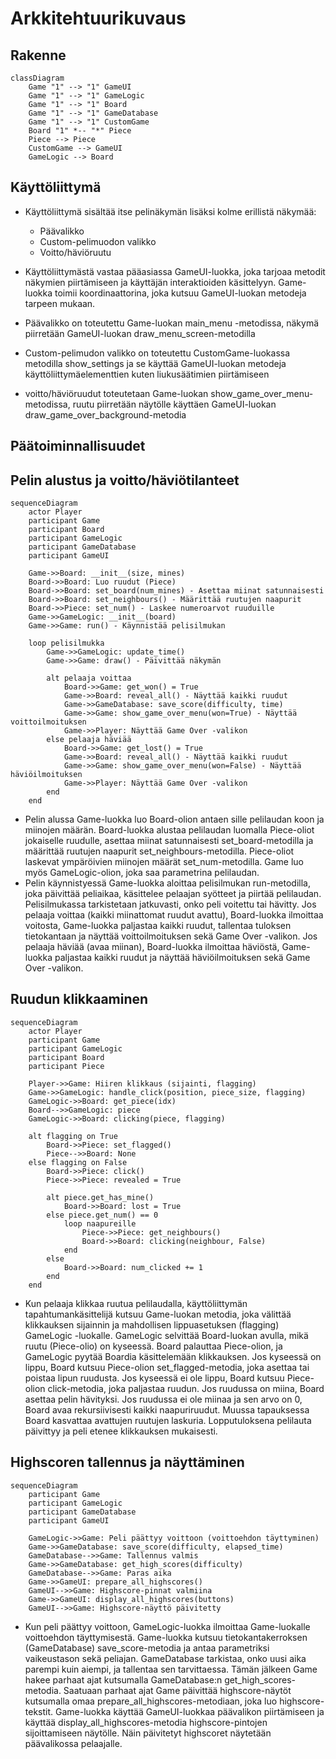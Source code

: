 # **Arkkitehtuurikuvaus**

## **Rakenne**
```mermaid
classDiagram
    Game "1" --> "1" GameUI
    Game "1" --> "1" GameLogic
    Game "1" --> "1" Board
    Game "1" --> "1" GameDatabase
    Game "1" --> "1" CustomGame
    Board "1" *-- "*" Piece
    Piece --> Piece
    CustomGame --> GameUI
    GameLogic --> Board
```

## **Käyttöliittymä**
- Käyttöliittymä sisältää itse pelinäkymän lisäksi kolme erillistä näkymää:
    - Päävalikko
    - Custom-pelimuodon valikko
    - Voitto/häviöruutu

- Käyttöliittymästä vastaa pääasiassa GameUI-luokka, joka tarjoaa metodit näkymien piirtämiseen ja käyttäjän interaktioiden käsittelyyn. Game-luokka toimii koordinaattorina, joka kutsuu GameUI-luokan metodeja tarpeen mukaan.
- Päävalikko on toteutettu Game-luokan main_menu -metodissa, näkymä piirretään GameUI-luokan draw_menu_screen-metodilla
- Custom-pelimudon valikko on toteutettu CustomGame-luokassa metodilla show_settings ja se käyttää GameUI-luokan metodeja käyttöliittymäelementtien kuten liukusäätimien piirtämiseen
- voitto/häviöruudut toteutetaan Game-luokan show_game_over_menu-metodissa, ruutu piirretään näytölle käyttäen GameUI-luokan draw_game_over_background-metodia

## **Päätoiminnallisuudet**

## **Pelin alustus ja voitto/häviötilanteet**
```mermaid
sequenceDiagram
    actor Player
    participant Game
    participant Board
    participant GameLogic
    participant GameDatabase
    participant GameUI

    Game->>Board: __init__(size, mines)
    Board->>Board: Luo ruudut (Piece)
    Board->>Board: set_board(num_mines) - Asettaa miinat satunnaisesti
    Board->>Board: set_neighbours() - Määrittää ruutujen naapurit
    Board->>Piece: set_num() - Laskee numeroarvot ruuduille
    Game->>GameLogic: __init__(board)
    Game->>Game: run() - Käynnistää pelisilmukan

    loop pelisilmukka
        Game->>GameLogic: update_time()
        Game->>Game: draw() - Päivittää näkymän

        alt pelaaja voittaa
            Board->>Game: get_won() = True
            Game->>Board: reveal_all() - Näyttää kaikki ruudut
            Game->>GameDatabase: save_score(difficulty, time)
            Game->>Game: show_game_over_menu(won=True) - Näyttää voittoilmoituksen
            Game->>Player: Näyttää Game Over -valikon
        else pelaaja häviää
            Board->>Game: get_lost() = True
            Game->>Board: reveal_all() - Näyttää kaikki ruudut
            Game->>Game: show_game_over_menu(won=False) - Näyttää häviöilmoituksen
            Game->>Player: Näyttää Game Over -valikon
        end
    end
```
- Pelin alussa Game-luokka luo Board-olion antaen sille pelilaudan koon ja miinojen määrän. Board-luokka alustaa pelilaudan luomalla Piece-oliot jokaiselle ruudulle, asettaa miinat satunnaisesti set_board-metodilla ja määrittää ruutujen naapurit set_neighbours-metodilla. Piece-oliot laskevat ympäröivien miinojen määrät set_num-metodilla. Game luo myös GameLogic-olion, joka saa parametrina pelilaudan.
- Pelin käynnistyessä Game-luokka aloittaa pelisilmukan run-metodilla, joka päivittää peliaikaa, käsittelee pelaajan syötteet ja piirtää pelilaudan. Pelisilmukassa tarkistetaan jatkuvasti, onko peli voitettu tai hävitty. Jos pelaaja voittaa (kaikki miinattomat ruudut avattu), Board-luokka ilmoittaa voitosta, Game-luokka paljastaa kaikki ruudut, tallentaa tuloksen tietokantaan ja näyttää voittoilmoituksen sekä Game Over -valikon. Jos pelaaja häviää (avaa miinan), Board-luokka ilmoittaa häviöstä, Game-luokka paljastaa kaikki ruudut ja näyttää häviöilmoituksen sekä Game Over -valikon.

## Ruudun klikkaaminen
```mermaid
sequenceDiagram
    actor Player
    participant Game
    participant GameLogic
    participant Board
    participant Piece

    Player->>Game: Hiiren klikkaus (sijainti, flagging)
    Game->>GameLogic: handle_click(position, piece_size, flagging)
    GameLogic->>Board: get_piece(idx)
    Board-->>GameLogic: piece
    GameLogic->>Board: clicking(piece, flagging)

    alt flagging on True
        Board->>Piece: set_flagged()
        Piece-->>Board: None
    else flagging on False
        Board->>Piece: click()
        Piece->>Piece: revealed = True

        alt piece.get_has_mine()
            Board->>Board: lost = True
        else piece.get_num() == 0
            loop naapureille
                Piece->>Piece: get_neighbours()
                Board->>Board: clicking(neighbour, False)
            end
        else
            Board->>Board: num_clicked += 1
        end
    end
```

- Kun pelaaja klikkaa ruutua pelilaudalla, käyttöliittymän tapahtumankäsittelijä kutsuu Game-luokan metodia, joka välittää klikkauksen sijainnin ja mahdollisen lippuasetuksen (flagging) GameLogic -luokalle. GameLogic selvittää Board-luokan avulla, mikä ruutu (Piece-olio) on kyseessä. Board palauttaa Piece-olion, ja GameLogic pyytää Boardia käsittelemään klikkauksen. Jos kyseessä on lippu, Board kutsuu Piece-olion set_flagged-metodia, joka asettaa tai poistaa lipun ruudusta. Jos kyseessä ei ole lippu, Board kutsuu Piece-olion click-metodia, joka paljastaa ruudun. Jos ruudussa on miina, Board asettaa pelin hävityksi. Jos ruudussa ei ole miinaa ja sen arvo on 0, Board avaa rekursiivisesti kaikki naapuriruudut. Muussa tapauksessa Board kasvattaa avattujen ruutujen laskuria. Lopputuloksena pelilauta päivittyy ja peli etenee klikkauksen mukaisesti.

## Highscoren tallennus ja näyttäminen

```mermaid
sequenceDiagram
    participant Game
    participant GameLogic
    participant GameDatabase
    participant GameUI

    GameLogic->>Game: Peli päättyy voittoon (voittoehdon täyttyminen)
    Game->>GameDatabase: save_score(difficulty, elapsed_time)
    GameDatabase-->>Game: Tallennus valmis
    Game->>GameDatabase: get_high_scores(difficulty)
    GameDatabase-->>Game: Paras aika
    Game->>GameUI: prepare_all_highscores()
    GameUI-->>Game: Highscore-pinnat valmiina
    Game->>GameUI: display_all_highscores(buttons)
    GameUI-->>Game: Highscore-näyttö päivitetty
```

- Kun peli päättyy voittoon, GameLogic-luokka ilmoittaa Game-luokalle voittoehdon täyttymisestä. Game-luokka kutsuu tietokantakerroksen (GameDatabase) save_score-metodia ja antaa parametriksi vaikeustason sekä peliajan. GameDatabase tarkistaa, onko uusi aika parempi kuin aiempi, ja tallentaa sen tarvittaessa. Tämän jälkeen Game hakee parhaat ajat kutsumalla GameDatabase:n get_high_scores-metodia. Saatuaan parhaat ajat Game päivittää highscore-näytöt kutsumalla omaa prepare_all_highscores-metodiaan, joka luo highscore-tekstit. Game-luokka käyttää GameUI-luokkaa päävalikon piirtämiseen ja käyttää display_all_highscores-metodia highscore-pintojen sijoittamiseen näytölle. Näin päivitetyt highscoret näytetään päävalikossa pelaajalle.
